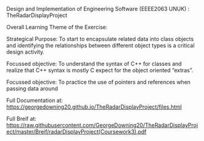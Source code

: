 Design and Implementation of Engineering Software (EEEE2063 UNUK) : TheRadarDisplayProject

Overall Learning Theme of the Exercise:

Strategical Purpose: To start to encapsulate related data into class objects and identifying the
relationships between different object types is a critical design activity.

Focussed objective: To understand the syntax of C++ for classes and realize that C++ syntax is mostly
C expect for the object oriented “extras”.

Focussed objective: To practice the use of pointers and references when passing data around

Full Documentation at: https://georgedowning20.github.io/TheRadarDisplayProject/files.html

Full Breif at: https://raw.githubusercontent.com/GeorgeDowning20/TheRadarDisplayProject/master/Breif/radarDisplayProject(Coursework3).pdf
